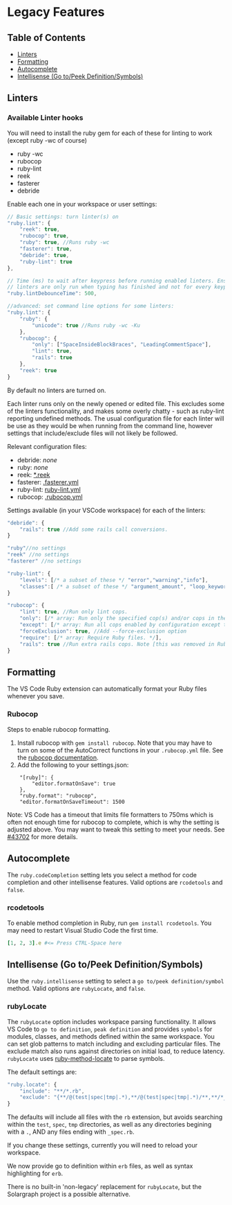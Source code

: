 # Legacy Features

## Table of Contents

<!---
markdown-toc --no-firsth1 --maxdepth 1 readme.md
-->

- [Linters](#linters)
- [Formatting](#formatting)
- [Autocomplete](#autocomplete)
- [Intellisense (Go to/Peek Definition/Symbols)](#intellisense-go-topeek-definitionsymbols)

## Linters

### Available Linter hooks

You will need to install the ruby gem for each of these for linting to work (except ruby -wc of course)

- ruby -wc
- rubocop
- ruby-lint
- reek
- fasterer
- debride

Enable each one in your workspace or user settings:

```javascript
// Basic settings: turn linter(s) on
"ruby.lint": {
	"reek": true,
	"rubocop": true,
	"ruby": true, //Runs ruby -wc
	"fasterer": true,
	"debride": true,
	"ruby-lint": true
},

// Time (ms) to wait after keypress before running enabled linters. Ensures
// linters are only run when typing has finished and not for every keypress
"ruby.lintDebounceTime": 500,

//advanced: set command line options for some linters:
"ruby.lint": {
	"ruby": {
		"unicode": true //Runs ruby -wc -Ku
	},
	"rubocop": {
		"only": ["SpaceInsideBlockBraces", "LeadingCommentSpace"],
		"lint": true,
		"rails": true
	},
	"reek": true
}
```

By default no linters are turned on.

Each linter runs only on the newly opened or edited file. This excludes some of the linters functionality, and makes some overly chatty - such as ruby-lint reporting undefined methods. The usual configuration file for each linter will be use as they would be when running from the command line, however settings that include/exclude files will not likely be followed.

Relevant configuration files:

- debride: _none_
- ruby: _none_
- reek: [\*.reek](https://github.com/troessner/reek)
- fasterer: [.fasterer.yml](https://github.com/DamirSvrtan/fasterer)
- ruby-lint: [ruby-lint.yml](https://github.com/YorickPeterse/ruby-lint/blob/main/doc/configuration.md)
- rubocop: [.rubocop.yml](http://rubocop.readthedocs.io/en/latest/configuration/)

Settings available (in your VSCode workspace) for each of the linters:

```javascript
"debride": {
	"rails": true //Add some rails call conversions.
}

"ruby"//no settings
"reek" //no settings
"fasterer" //no settings

"ruby-lint": {
	"levels": [/* a subset of these */ "error","warning","info"],
	"classes":[ /* a subset of these */ "argument_amount", "loop_keywords", "pedantics", "shadowing_variables", "undefined_methods", "undefined_variables", "unused_variables", "useless_equality_checks" ]
}

"rubocop": {
	"lint": true, //Run only lint cops.
	"only": [/* array: Run only the specified cop(s) and/or cops in the specified departments. */],
	"except": [/* array: Run all cops enabled by configuration except the specified cop(s) and/or departments. */],
	"forceExclusion": true, //Add --force-exclusion option
	"require": [/* array: Require Ruby files. */],
	"rails": true //Run extra rails cops. Note [this was removed in RuboCop 0.72.0](https://github.com/rubocop-hq/rubocop/issues/5976)
}
```

## Formatting

The VS Code Ruby extension can automatically format your Ruby files whenever you save.

### Rubocop

Steps to enable rubocop formatting.

1. Install rubocop with `gem install rubocop`. Note that you may have to turn on some of the AutoCorrect functions in your `.rubocop.yml` file. See the [rubocop documentation](http://rubocop.readthedocs.io/en/latest/configuration/).
2. Add the following to your settings.json:

```
    "[ruby]": {
        "editor.formatOnSave": true
    },
    "ruby.format": "rubocop",
    "editor.formatOnSaveTimeout": 1500
```

Note: VS Code has a timeout that limits file formatters to 750ms which is often not enough time for rubocop to complete, which is why the setting is adjusted above. You may want to tweak this setting to meet your needs. See [#43702](https://github.com/Microsoft/vscode/pull/43702) for more details.

## Autocomplete

The `ruby.codeCompletion` setting lets you select a method for code completion and other intellisense features. Valid options are `rcodetools` and `false`.

### rcodetools

To enable method completion in Ruby, run `gem install rcodetools`. You may need to restart Visual Studio Code the first time.

```ruby
[1, 2, 3].e #<= Press CTRL-Space here
```

## Intellisense (Go to/Peek Definition/Symbols)

Use the `ruby.intellisense` setting to select a `go to/peek definition/symbol` method. Valid options are `rubyLocate`, and `false`.

### rubyLocate

The `rubyLocate` option includes workspace parsing functionality. It allows VS Code to `go to definition`, `peak definition` and provides `symbols` for modules, classes, and methods defined within the same workspace. You can set glob patterns to match including and excluding particular files. The exclude match also runs against directories on initial load, to reduce latency. `rubyLocate` uses [ruby-method-locate](https://www.npmjs.com/package/ruby-method-locate) to parse symbols.

The default settings are:

```javascript
"ruby.locate": {
	"include": "**/*.rb",
	"exclude": "{**/@(test|spec|tmp|.*),**/@(test|spec|tmp|.*)/**,**/*_spec.rb}"
}
```

The defaults will include all files with the `rb` extension, but avoids searching within the `test`, `spec`, `tmp` directories, as well as any directories begining with a `.`, AND any files ending with `_spec.rb`.

If you change these settings, currently you will need to reload your workspace.

We now provide go to definition within `erb` files, as well as syntax highlighting for `erb`.

There is no built-in 'non-legacy' replacement for `rubyLocate`, but the Solargraph project is a possible alternative.